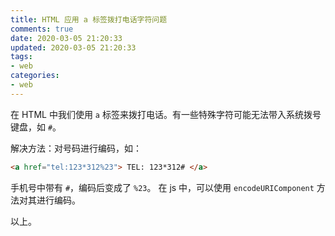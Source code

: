 ```yaml
---
title: HTML 应用 a 标签拨打电话字符问题
comments: true
date: 2020-03-05 21:20:33
updated: 2020-03-05 21:20:33
tags:
- web
categories:
- web
---
```


在 HTML 中我们使用 `a` 标签来拨打电话。有一些特殊字符可能无法带入系统拨号键盘，如 `#`。

<!--truncate-->

解决方法：对号码进行编码，如：

```html
<a href="tel:123*312%23"> TEL: 123*312# </a>
```

手机号中带有 `#`，编码后变成了 `%23`。
在 js 中，可以使用 `encodeURIComponent` 方法对其进行编码。

以上。
